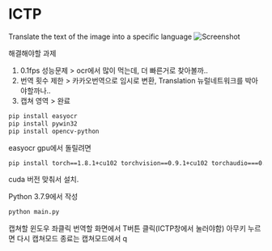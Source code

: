 # ICTP
Translate the text of the image into a specific language
![Screenshot](https://github.com/AjenaEYo/ICTP/blob/develop/example/ictp_first.gif)

해결해야할 과제
1. 0.1fps 성능문제 > ocr에서 많이 먹는데, 더 빠른거로 찾아볼까..
2. 번역 횟수 제한 > 카카오번역으로 임시로 변환, Translation 뉴럴네트워크를 박아야할까나..
3. 캡쳐 영역 > 완료

``` bash
pip install easyocr
pip install pywin32
pip install opencv-python
```
easyocr gpu에서 돌릴려면
``` bash
pip install torch==1.8.1+cu102 torchvision==0.9.1+cu102 torchaudio===0.8.1 -f https://download.pytorch.org/whl/torch_stable.html
```
cuda 버전 맞춰서 설치.

Python 3.7.9에서 작성

``` bash
python main.py
```
캡쳐할 윈도우 좌클릭
번역할 화면에서 T버튼 클릭(ICTP창에서 눌러야함)
아무키 누르면 다시 캡쳐모드
종료는 캡쳐모드에서 q
